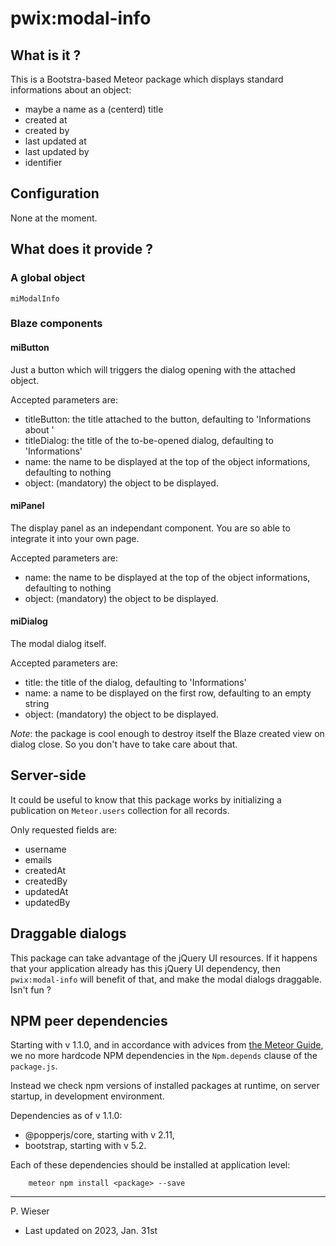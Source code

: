 # pwix:modal-info

## What is it ?

This is a Bootstra-based Meteor package which displays standard informations about an object:

- maybe a name as a (centerd) title
- created at
- created by
- last updated at
- last updated by
- identifier

## Configuration

None at the moment.

## What does it provide ?

### A global object

`miModalInfo`

### Blaze components

#### miButton

Just a button which will triggers the dialog opening with the attached object.

Accepted parameters are:
- titleButton: the title attached to the button, defaulting to 'Informations about <name>'
- titleDialog: the title of the to-be-opened dialog, defaulting to 'Informations'
- name: the name to be displayed at the top of the object informations, defaulting to nothing
- object: (mandatory) the object to be displayed.

#### miPanel

The display panel as an independant component. You are so able to integrate it into your own page.

Accepted parameters are:
- name: the name to be displayed at the top of the object informations, defaulting to nothing
- object: (mandatory) the object to be displayed.

#### miDialog

The modal dialog itself.

Accepted parameters are:
- title: the title of the dialog, defaulting to 'Informations'
- name: a name to be displayed on the first row, defaulting to an empty string
- object: (mandatory) the object to be displayed.

_Note_: the package is cool enough to destroy itself the Blaze created view on dialog close. So you don't have to take care about that.

## Server-side

It could be useful to know that this package works by initializing a publication on `Meteor.users` collection for all records.

Only requested fields are:
- username
- emails
- createdAt
- createdBy
- updatedAt
- updatedBy


## Draggable dialogs

This package can take advantage of the jQuery UI resources. If it happens that your application already has this jQuery UI dependency, then `pwix:modal-info` will benefit of that, and make the modal dialogs draggable. Isn't fun ?

## NPM peer dependencies

Starting with v 1.1.0, and in accordance with advices from [the Meteor Guide](https://guide.meteor.com/writing-atmosphere-packages.html#npm-dependencies), we no more hardcode NPM dependencies in the `Npm.depends` clause of the `package.js`. 

Instead we check npm versions of installed packages at runtime, on server startup, in development environment.

Dependencies as of v 1.1.0:
- @popperjs/core, starting with v 2.11,
- bootstrap, starting with v 5.2.

Each of these dependencies should be installed at application level:
```
    meteor npm install <package> --save
```

---
P. Wieser
- Last updated on 2023, Jan. 31st
